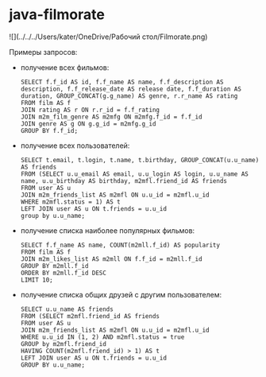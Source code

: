 # java-filmorate

![](../../../Users/kater/OneDrive/Рабочий стол/Filmorate.png)

Примеры запросов:
* получение всех фильмов:
  ```
  SELECT f.f_id AS id, f.f_name AS name, f.f_description AS description, f.f_release_date AS release date, f.f_duration AS duration, GROUP_CONCAT(g.g_name) AS genre, r.r_name AS rating
  FROM film AS f
  JOIN rating AS r ON r.r_id = f.f_rating
  JOIN m2m_film_genre AS m2mfg ON m2mfg.f_id = f.f_id
  JOIN genre AS g ON g.g_id = m2mfg.g_id
  GROUP BY f.f_id;
  ```
* получение всех пользователей:
  ```
  SELECT t.email, t.login, t.name, t.birthday, GROUP_CONCAT(u.u_name) AS friends
  FROM (SELECT u.u_email AS email, u.u_login AS login, u.u_name AS name, u.u_birthday AS birthday, m2mfl.friend_id AS friends
  FROM user AS u
  JOIN m2m_friends_list AS m2mfl ON u.u_id = m2mfl.u_id
  WHERE m2mfl.status = 1) AS t
  LEFT JOIN user AS u ON t.friends = u.u_id
  group by u.u_name;
  ```
* получение списка наиболее популярных фильмов:
  ```
  SELECT f.f_name AS name, COUNT(m2mll.f_id) AS popularity
  FROM film AS f
  JOIN m2m_likes_list AS m2mll ON f.f_id = m2mll.f_id
  GROUP BY m2mll.f_id
  ORDER BY m2mll.f_id DESC
  LIMIT 10;
  ```
* получение списка общих друзей с другим пользователем:
  ```
  SELECT u.u_name AS friends
  FROM (SELECT m2mfl.friend_id AS friends
  FROM user AS u
  JOIN m2m_friends_list AS m2mfl ON u.u_id = m2mfl.u_id
  WHERE u.u_id IN (1, 2) AND m2mfl.status = true
  GROUP by m2mfl.friend_id
  HAVING COUNT(m2mfl.friend_id) > 1) AS t
  LEFT JOIN user AS u ON t.friends = u.u_id
  GROUP BY u.u_name;
  ```